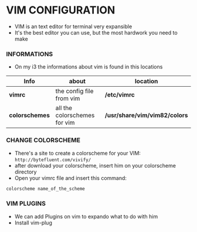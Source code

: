 # VIM CONFIGURATION

* VIM is an text editor for terminal very expansible
* It's the best editor you can use, but the most hardwork you need to make

### INFORMATIONS

* On my i3 the informations about vim is found in this locations

| Info | about| location
|---|---|---|
|**vimrc**| the config file from vim | **/etc/vimrc**
|**colorschemes**| all the colorschemes for vim | **/usr/share/vim/vim82/colors**

### CHANGE COLORSCHEME

* There's a site to create a colorscheme for your VIM: `http://bytefluent.com/vivify/`
* after download your colorscheme, insert him on your colorscheme directory
* Open your vimrc file and insert this command:

```sh
colorscheme name_of_the_scheme
```
### VIM PLUGINS

* We can add Plugins on vim to expando what to do with him
* Install vim-plug
